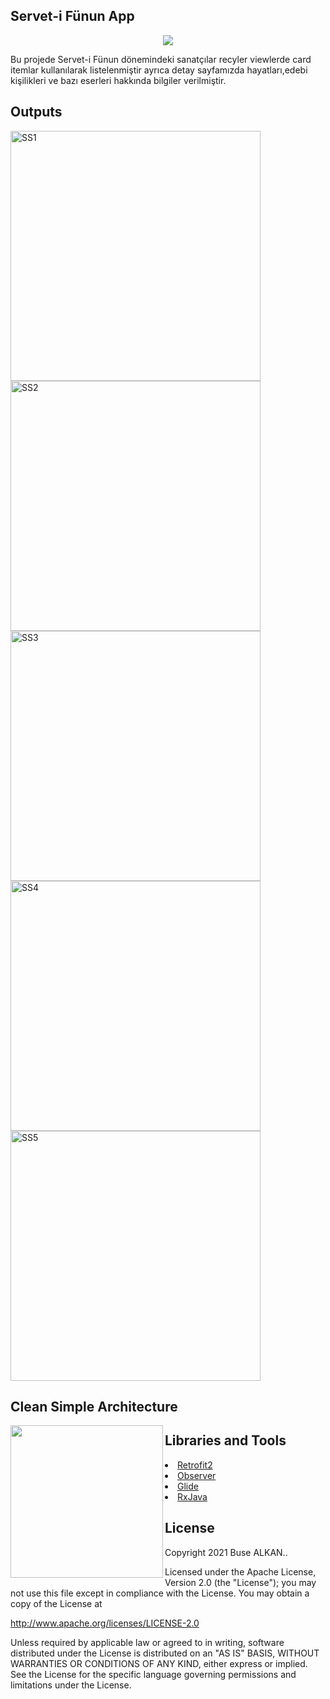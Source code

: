 ## Servet-i Fünun App 
<p align="center"><img src="https://raw.githubusercontent.com/busealkan/h5190059busealkan/master/app/src/main/res/drawable/logo.jpg"/></p>
Bu projede Servet-i Fünun dönemindeki sanatçılar recyler viewlerde card itemlar kullanılarak listelenmiştir ayrıca detay sayfamızda hayatları,edebi kişilikleri ve bazı   eserleri hakkında bilgiler verilmiştir.

## Outputs
<p>
  <img height="400" src="https://raw.githubusercontent.com/busealkan/h5190059busealkan/master/screens/E1_splash.png" alt="SS1"/>
  <img height="400" src="https://raw.githubusercontent.com/busealkan/h5190059busealkan/master/screens/E2_liste.png" alt="SS2"/>
  <img height="400" src="https://raw.githubusercontent.com/busealkan/h5190059busealkan/master/screens/E3_detay.png" alt="SS3"/>
  <img height="400" src="https://raw.githubusercontent.com/busealkan/h5190059busealkan/master/screens/alert_internet.png" alt="SS4"/>
  <img height="400" src="https://raw.githubusercontent.com/busealkan/h5190059busealkan/master/screens/alert_cikis.png" alt="SS5"/>
</p>



## Clean Simple Architecture
<p><img align="left" width="244px"; src="https://raw.githubusercontent.com/busealkan/h5190059busealkan/master/images/mvc.png"/></p>

## Libraries and Tools 
<li><a href="https://square.github.io/retrofit/">Retrofit2</a></li>
<li><a href="https://developer.android.com/reference/android/arch/lifecycle/Observer">Observer</a></li> 
<li><a href="https://bumptech.github.io/glide/doc/download-setup.html">Glide</a></li>
<li><a href="https://github.com/ReactiveX/RxJava">RxJava</a></li> 


## License
Copyright 2021 Buse ALKAN..

Licensed under the Apache License, Version 2.0 (the "License");
you may not use this file except in compliance with the License.
You may obtain a copy of the License at

   http://www.apache.org/licenses/LICENSE-2.0

Unless required by applicable law or agreed to in writing, software
distributed under the License is distributed on an "AS IS" BASIS,
WITHOUT WARRANTIES OR CONDITIONS OF ANY KIND, either express or implied.
See the License for the specific language governing permissions and
limitations under the License.
